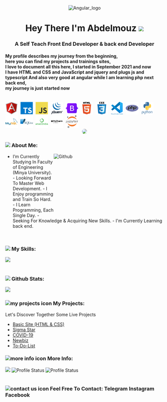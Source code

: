 <div id="header" align="center">
  <img
    src="https://media.giphy.com/media/XEDIHHp3i8bVoEdxd7/giphy.gif"
    width="200"
    alt="Angular_logo"
  />
</div>

<h1 align="center">
  Hey There I'm Abdelmouz
  <img
    src="https://media.giphy.com/media/hvRJCLFzcasrR4ia7z/giphy.gif"
    width="26"
  />
</h1>
<h3 align="center">A Self Teach Front End Developer & back end Developer</h3>
<h4>
  My profile describes my journey from the beginning, <br />here you can find my
  projects and trainings sites, <br />I love to document all this here, I
  started in September 2021 and now <br />I have HTML and CSS and JavaScript and
  jquery and plugs js and typescript And also very good at angular while I am
  learning php next back end, <br />my journey is just started now
</h4>
<br />
<div id="tools">
  <img
    src="https://github.com/devicons/devicon/blob/master/icons/angularjs/angularjs-original.svg"
    alt="Angular"
    width="40"
    height="40"
  />&nbsp;
  <img
    src="https://github.com/devicons/devicon/blob/master/icons/typescript/typescript-original.svg"
    alt="TypeScript"
    width="40"
    height="40"
  />&nbsp;
  <img
    src="https://github.com/devicons/devicon/blob/master/icons/javascript/javascript-original.svg"
    alt="JavaScript"
    width="40"
    height="40"
  />&nbsp;
  <img
    src="https://github.com/devicons/devicon/blob/master/icons/jquery/jquery-original-wordmark.svg"
    alt="Jquery"
    width="40"
    height="40"
  />&nbsp;
  <img
    src="https://github.com/devicons/devicon/blob/master/icons/bootstrap/bootstrap-original.svg"
    alt="Bootstrap"
    width="40"
    height="40"
  />&nbsp;
  <img
    src="https://github.com/devicons/devicon/blob/master/icons/html5/html5-original-wordmark.svg"
    alt="HTML5"
    width="40"
    height="40"
  />&nbsp;
  <img
    src="https://github.com/devicons/devicon/blob/master/icons/css3/css3-original-wordmark.svg"
    alt="CSS"
    width="40"
    height="40"
  />&nbsp;
  <img
    src="https://github.com/devicons/devicon/blob/master/icons/vscode/vscode-original-wordmark.svg"
    alt="VSCode"
    width="40"
    height="40"
  />&nbsp;
  <img
    src="https://github.com/devicons/devicon/blob/master/icons/php/php-original.svg"
    alt="PHP"
    width="40"
    height="40"
  />&nbsp;
  <img
    src="https://github.com/devicons/devicon/blob/master/icons/python/python-original-wordmark.svg"
    alt="Python"
    width="40"
    height="40"
  />&nbsp;
  <img
    src="https://github.com/devicons/devicon/blob/master/icons/mysql/mysql-original-wordmark.svg"
    alt="MySQL"
    width="40"
    height="40"
  />&nbsp;
  <img
    src="https://github.com/devicons/devicon/blob/master/icons/sqlite/sqlite-original-wordmark.svg"
    alt="SQLite"
    width="40"
    height="40"
  />&nbsp;
  <img
    src="https://github.com/devicons/devicon/blob/master/icons/anaconda/anaconda-original-wordmark.svg"
    alt="Anaconda"
    width="40"
    height="40"
  />&nbsp;
  <img
    src="https://github.com/devicons/devicon/blob/master/icons/pycharm/pycharm-original-wordmark.svg"
    alt="Pycharm"
    width="40"
    height="40"
  />&nbsp;
  <img
    src="https://github.com/devicons/devicon/blob/master/icons/jupyter/jupyter-original-wordmark.svg"
    alt="Jupyter_NoteBook"
    width="40"
    height="40"
  />&nbsp;
</div>
<!-- Gif -->
<div align="center">
  <img
    style="border-radius: 10px"
    src="https://media.giphy.com/media/ZVik7pBtu9dNS/giphy.gif"
  />
</div>

<!-- About Me Section -->
<div>
  <h3>
    <img
      src="https://media.giphy.com/media/ABiB3kRDZ9HQXsmb7b/giphy.gif"
      width="30"
    />
    About Me:
  </h3>
</div>
<img
  width="350"
  height="201.25"
  align="right"
  alt="Github"
  src="https://github.githubassets.com/images/modules/profile/profile-first-issue-dark.svg"
/>

- I’m Currently Studying In Faculty of Engineering (Minya University). - Looking
Forward To Master Web Development. - I Enjoy programming and Train So Hard. - I
Learn Programming, Each Single Day. - Seeking For Knowledge & Acquiring New
Skills. - I'm Currently Learning back end.

<br />

<!-- My Skills -->
<div>
  <h3>
    <img
      src="https://media2.giphy.com/media/QssGEmpkyEOhBCb7e1/giphy.gif?cid=ecf05e47a0n3gi1bfqntqmob8g9aid1oyj2wr3ds3mg700bl&rid=giphy.gif"
      width="30"
    />
    My Skills:
  </h3>
</div>

<div>
  <img
    height="180"
    src="https://github-readme-streak-stats.herokuapp.com?user=Abdelmouz&theme=dark&hide_border=true&border_radius=5&date_format=M%20j%5B%2C%20Y%5D"
  />
  <br />
</div>

<br />

<!-- Github State -->
<div>
  <h3>
    <img
      src="https://i.pinimg.com/originals/65/c4/f4/65c4f452571be1261e9c623f7da488ac.gif"
      width="30"
    />
    Github Stats:
  </h3>
  <img
    src="https://github-readme-stats.vercel.app/api?username=Abdelmouz&show_icons=true&theme=dark"
  />
</div>

<!-- Project Section -->
<div>
  <h3>
    <img
      width="30"
      src="https://media.giphy.com/media/zXzMKb3CQoBSVsuW0V/giphy.gif"
      alt="my projects icon"
    />
    My Projects:
  </h3>
</div>
<p>Let's Discover Together Some Live Projects</p>
<ul>
  <li>
    <a target="_blank" href="https://abdelmouz.github.io/Leno/"
      >Basic Site (HTML & CSS)</a
    >
  </li>
  <li>
    <a target="_blank" href="https://abdelmouz.github.io/sigmastar/"
      >Sigma Star</a
    >
  </li>
  <li>
    <a target="_blank" href="https://abdelmouz.github.io/COVID-19/">COVID-19</a>
  </li>
  <li>
    <a target="_blank" href="https://abdelmouz.github.io/Newbiz/">Newbiz</a>
  </li>
  <li>
    <a target="_blank" href="https://abdelmouz.github.io/To-Do-List/"
      >To-Do-List</a
    >
  </li>
</ul>
<!-- More Info -->
<div>
  <h3>
    <img
      width="30"
      src="https://media.giphy.com/media/MXuvFNv8nLYP8GdYUD/giphy.gif"
      alt="more info icon"
    />
    More Info:
  </h3>
</div>

<div align="left">
  <img
    src="http://github-profile-summary-cards.vercel.app/api/cards/profile-details?username=Abdelmouz&theme=nord_dark"
  />
  <img
    src="http://github-profile-summary-cards.vercel.app/api/cards/stats?username=Abdelmouz&theme=nord_dark"
    alt="Profile Status"
  />
  <img
    src="http://github-profile-summary-cards.vercel.app/api/cards/productive-time?username=Abdelmouz&theme=nord_dark&utcOffset=8"
    alt="Profile Status"
  />
</div>

<br />
<!-- Contact Me -->
<div>
  <h3>
    <img
      width="30"
      src="https://media.giphy.com/media/Kd5t8Q0aUDui9yaf9n/giphy.gif"
      alt="contact us icon"
    />
    Feel Free To Contact: Telegram Instagram Facebook
  </h3>
</div>
